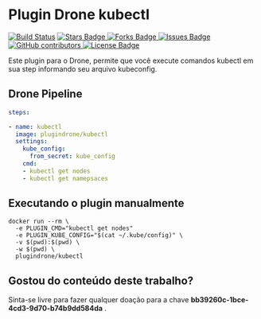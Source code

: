 # Plugin Drone kubectl

[![Build Status](https://cloud.drone.io/api/badges/plugindrone/kubectl/status.svg)](https://cloud.drone.io/plugindrone/kubectl)
<a href="https://github.com/plugindrone/kubectl/stargazers">
	<img src="https://img.shields.io/github/stars/plugindrone/kubectl" alt="Stars Badge"/>
</a>
<a href="https://github.com/plugindrone/kubectl/network/members">
	<img src="https://img.shields.io/github/forks/plugindrone/kubectl" alt="Forks Badge"/>
</a>
<a href="https://github.com/plugindrone/kubectl/issues">
	<img src="https://img.shields.io/github/issues/plugindrone/kubectl" alt="Issues Badge"/>
</a>
<a href="https://github.com/plugindrone/kubectl/graphs/contributors">
	<img alt="GitHub contributors" src="https://img.shields.io/github/contributors/plugindrone/kubectl?color=2b9348">
</a>
<a href="https://github.com/plugindrone/kubectl/blob/master/LICENSE">
	<img src="https://img.shields.io/github/license/plugindrone/kubectl?color=2b9348" alt="License Badge"/>
</a>

Este plugin para o Drone, permite que você execute comandos kubectl em sua step informando seu arquivo kubeconfig. 

## Drone Pipeline
```yaml
steps:

- name: kubectl
  image: plugindrone/kubectl
  settings:
    kube_config: 
      from_secret: kube_config
    cmd: 
    - kubectl get nodes
    - kubectl get namepsaces
```
## Executando o plugin manualmente

```shell
docker run --rm \
  -e PLUGIN_CMD="kubectl get nodes"
  -e PLUGIN_KUBE_CONFIG="$(cat ~/.kube/config)" \
  -v $(pwd):$(pwd) \
  -w $(pwd) \
  plugindrone/kubectl
```

## Gostou do conteúdo deste trabalho?
Sinta-se livre para fazer qualquer doação para a chave **bb39260c-1bce-4cd3-9d70-b74b9dd584da** . 
